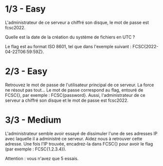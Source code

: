 # 1/3 - Easy

L'administrateur de ce serveur a chiffré son disque, le mot de passe est fcsc2022.

Quelle est la date de la création du système de fichiers en UTC ?

Le flag est au format ISO 8601, tel que dans l'exemple suivant : FCSC{2022-04-22T06:59:59Z}.

# 2/3 - Easy

Retrouvez le mot de passe de l'utilisateur principal de ce serveur. La force ne résout pas tout... Le mot de passe correspond au flag, entouré de FCSC{}, par exemple : FCSC{password}. Aussi, l'administrateur de ce serveur a chiffré son disque et le mot de passe est fcsc2022.

# 3/3 - Medium

L'administrateur semble avoir essayé de dissimuler l'une de ses adresses IP avec laquelle il a administré ce serveur. Aidez nous à retrouver cette adresse. Une fois l'IP trouvée, encadrez-la dans FCSC{} pour avoir le flag (par exemple : FCSC{1.2.3.4}).

Attention : vous n'avez que 5 essais.

